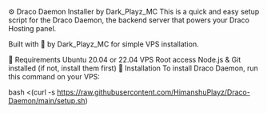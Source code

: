 ⚙️ Draco Daemon Installer by Dark_Playz_MC
This is a quick and easy setup script for the Draco Daemon, the backend server that powers your Draco Hosting panel.

Built with 💙 by Dark_Playz_MC for simple VPS installation.

🔧 Requirements
Ubuntu 20.04 or 22.04 VPS
Root access
Node.js & Git installed (if not, install them first)
🚀 Installation
To install Draco Daemon, run this command on your VPS:

bash <(curl -s https://raw.githubusercontent.com/HimanshuPlayz/Draco-Daemon/main/setup.sh)
